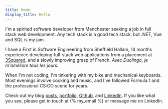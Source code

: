 ```yaml
---
title: Home
display_title: Hello
---
```


I'm a spirited software developer from Manchester seeking a job in full stack
web development. Any tech stack is a good tech stack, but .NET, Vue and SQL is
my jam.

I have a First in Software Engineering from Sheffield Hallam, 14 months
experience developing full-stack web applications from a placement at
[3Squared](https://3squared.com), and a slowly improving grasp of French.
<em title="With Duolingo, I'm getting better every day.">Avec Duolingo, je
m'améliore tous les jours.</em>

When I'm not coding, I'm tinkering with my bike and mechanical keyboards. Most
evenings involve cooking and music, and I've followed Formula 1 and the
professional CS:GO scene for years.

Check out my blog [posts](/articles), [portfolio](/portfolio),
[Github](https://github.com/joshsj), and
[LinkedIn](https://uk.linkedin.com/in/joshsjuk). If you like what you see,
please get in touch at {% my_email %} or message me on LinkedIn.
